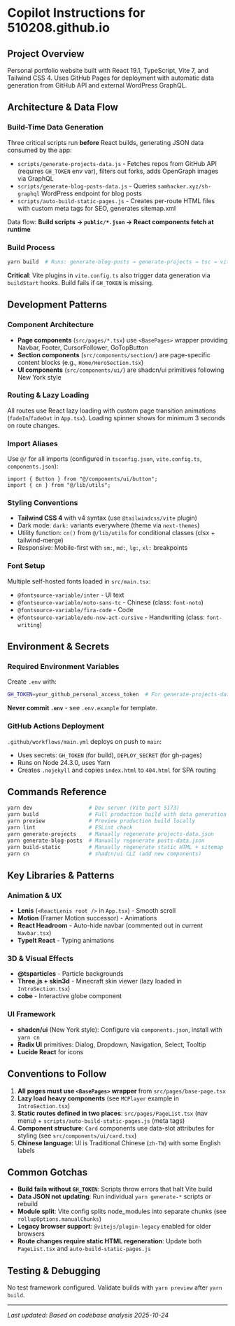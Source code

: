 # Copilot Instructions for 510208.github.io

## Project Overview

Personal portfolio website built with React 19.1, TypeScript, Vite 7, and Tailwind CSS 4. Uses GitHub Pages for deployment with automatic data generation from GitHub API and external WordPress GraphQL.

## Architecture & Data Flow

### Build-Time Data Generation

Three critical scripts run **before** React builds, generating JSON data consumed by the app:

- `scripts/generate-projects-data.js` - Fetches repos from GitHub API (requires `GH_TOKEN` env var), filters out forks, adds OpenGraph images via GraphQL
- `scripts/generate-blog-posts-data.js` - Queries `samhacker.xyz/sh-graphql` WordPress endpoint for blog posts
- `scripts/auto-build-static-pages.js` - Creates per-route HTML files with custom meta tags for SEO, generates sitemap.xml

Data flow: **Build scripts → `public/*.json` → React components fetch at runtime**

### Build Process

```bash
yarn build  # Runs: generate-blog-posts → generate-projects → tsc → vite build → build-static
```

**Critical**: Vite plugins in `vite.config.ts` also trigger data generation via `buildStart` hooks. Build fails if `GH_TOKEN` is missing.

## Development Patterns

### Component Architecture

- **Page components** (`src/pages/*.tsx`) use `<BasePages>` wrapper providing Navbar, Footer, CursorFollower, GoTopButton
- **Section components** (`src/components/section/`) are page-specific content blocks (e.g., `Home/HeroSection.tsx`)
- **UI components** (`src/components/ui/`) are shadcn/ui primitives following New York style

### Routing & Lazy Loading

All routes use React lazy loading with custom page transition animations (`fadeIn`/`fadeOut` in `App.tsx`). Loading spinner shows for minimum 3 seconds on route changes.

### Import Aliases

Use `@/` for all imports (configured in `tsconfig.json`, `vite.config.ts`, `components.json`):

```tsx
import { Button } from "@/components/ui/button";
import { cn } from "@/lib/utils";
```

### Styling Conventions

- **Tailwind CSS 4** with v4 syntax (use `@tailwindcss/vite` plugin)
- Dark mode: `dark:` variants everywhere (theme via `next-themes`)
- Utility function: `cn()` from `@/lib/utils` for conditional classes (clsx + tailwind-merge)
- Responsive: Mobile-first with `sm:`, `md:`, `lg:`, `xl:` breakpoints

### Font Setup

Multiple self-hosted fonts loaded in `src/main.tsx`:

- `@fontsource-variable/inter` - UI text
- `@fontsource-variable/noto-sans-tc` - Chinese (class: `font-noto`)
- `@fontsource-variable/fira-code` - Code
- `@fontsource-variable/edu-nsw-act-cursive` - Handwriting (class: `font-writing`)

## Environment & Secrets

### Required Environment Variables

Create `.env` with:

```bash
GH_TOKEN=your_github_personal_access_token  # For generate-projects-data.js
```

**Never commit `.env`** - see `.env.example` for template.

### GitHub Actions Deployment

`.github/workflows/main.yml` deploys on push to `main`:

- Uses secrets: `GH_TOKEN` (for build), `DEPLOY_SECRET` (for gh-pages)
- Runs on Node 24.3.0, uses Yarn
- Creates `.nojekyll` and copies `index.html` to `404.html` for SPA routing

## Commands Reference

```bash
yarn dev                  # Dev server (Vite port 5173)
yarn build                # Full production build with data generation
yarn preview              # Preview production build locally
yarn lint                 # ESLint check
yarn generate-projects    # Manually regenerate projects-data.json
yarn generate-blog-posts  # Manually regenerate posts-data.json
yarn build-static         # Manually regenerate static HTML + sitemap
yarn cn                   # shadcn/ui CLI (add new components)
```

## Key Libraries & Patterns

### Animation & UX

- **Lenis** (`<ReactLenis root />` in `App.tsx`) - Smooth scroll
- **Motion** (Framer Motion successor) - Animations
- **React Headroom** - Auto-hide navbar (commented out in current `Navbar.tsx`)
- **TypeIt React** - Typing animations

### 3D & Visual Effects

- **@tsparticles** - Particle backgrounds
- **Three.js + skin3d** - Minecraft skin viewer (lazy loaded in `IntroSection.tsx`)
- **cobe** - Interactive globe component

### UI Framework

- **shadcn/ui** (New York style): Configure via `components.json`, install with `yarn cn`
- **Radix UI** primitives: Dialog, Dropdown, Navigation, Select, Tooltip
- **Lucide React** for icons

## Conventions to Follow

1. **All pages must use `<BasePages>` wrapper** from `src/pages/base-page.tsx`
2. **Lazy load heavy components** (see `MCPlayer` example in `IntroSection.tsx`)
3. **Static routes defined in two places**: `src/pages/PageList.tsx` (nav menu) + `scripts/auto-build-static-pages.js` (meta tags)
4. **Component structure**: `Card` components use data-slot attributes for styling (see `src/components/ui/card.tsx`)
5. **Chinese language**: UI is Traditional Chinese (`zh-TW`) with some English labels

## Common Gotchas

- **Build fails without `GH_TOKEN`**: Scripts throw errors that halt Vite build
- **Data JSON not updating**: Run individual `yarn generate-*` scripts or rebuild
- **Module split**: Vite config splits node_modules into separate chunks (see `rollupOptions.manualChunks`)
- **Legacy browser support**: `@vitejs/plugin-legacy` enabled for older browsers
- **Route changes require static HTML regeneration**: Update both `PageList.tsx` and `auto-build-static-pages.js`

## Testing & Debugging

No test framework configured. Validate builds with `yarn preview` after `yarn build`.

---

_Last updated: Based on codebase analysis 2025-10-24_
